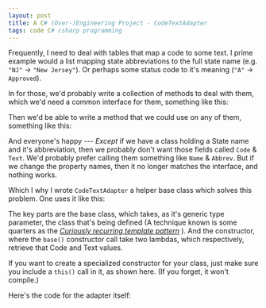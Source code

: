 ```yaml
---
layout: post
title: A C# (Over-)Engineering Project - CodeTextAdapter
tags: code C# csharp programming
---
```


Frequently, I need to deal with tables that map a code to some text.  I prime example would a list mapping state abbreviations to the full state name (e.g. `"NJ"` -> `"New Jersey"`).   Or perhaps some status code to it's meaning (`"A"` -> `Approved`).

In for those, we'd probably write a collection of methods to deal with them, which we'd need a common interface for them, something like this:

<script src="https://gist.github.com/jamescurran/3b2e9ea5a0daae303bcc.js">    </script> 

Then we'd be able to write a method that we could use on any of them, something like this:

<script src="https://gist.github.com/jamescurran/e530d0e24ee187cb4293.js">     </script>

And everyone's happy --- _Except_ if we have a class holding a State name and it's abbreviation, then we probably don't want those fields called `Code` & `Text`.  We'd probably prefer calling them something like `Name` & `Abbrev`.  But if we change the property names, then it no longer matches the interface, and nothing works.

Which I why I wrote `CodeTextAdapter` a helper base class which solves this problem.   One uses it like this:

<script src="https://gist.github.com/jamescurran/768f244fb896c1d9b530.js">  </script>

The key parts are the base class, which takes, as it's generic type parameter, the class that's being defined (A technique known is some quarters as the [_Curiously recurring template pattern_](https://en.wikipedia.org/wiki/Curiously_recurring_template_pattern) ).   And the constructor,  where the `base()` constructor call take two lambdas, which respectively, retrieve that Code and Text values.

If you want to create a specialized constructor for your class, just make sure you include a `this()` call in it, as shown here.  (If you forget, it won't compile.)

<script src="https://gist.github.com/jamescurran/001fe2bebdefdd1e3458.js">  </script>

Here's the code for the adapter itself:

<script src="https://gist.github.com/jamescurran/56778cccdb883945140b.js"> </script>